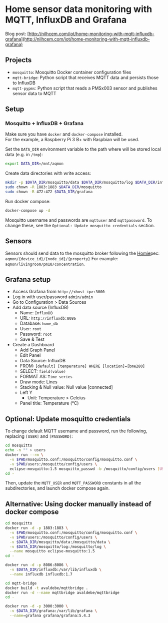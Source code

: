 # Home sensor data monitoring with MQTT, InfluxDB and Grafana

Blog post: [http://nilhcem.com/iot/home-monitoring-with-mqtt-influxdb-grafana](http://nilhcem.com/iot/home-monitoring-with-mqtt-influxdb-grafana)  


## Projects

- `mosquitto`: Mosquitto Docker container configuration files
- `mqtt-bridge`: Python script that receives MQTT data and persists those to InfluxDB
- `mqtt-pypms`: Python script that reads a PMSx003 sensor and publishes sensor data to MQTT


## Setup

### Mosquitto + InfluxDB + Grafana

Make sure you have `docker` and `docker-compose` installed.  
For the example, a Raspberry Pi 3 B+ with Raspbian will be used.

Set the `DATA_DIR` environment variable to the path where will be stored local data (e.g. in `/tmp`):

```bash
export DATA_DIR=/mnt/aqmon
```

Create data directories with write access:

```bash
mkdir -p $DATA_DIR/mosquitto/data $DATA_DIR/mosquitto/log $DATA_DIR/influxdb $DATA_DIR/grafana
sudo chown -R 1883:1883 $DATA_DIR/mosquitto
sudo chown -R 472:472 $DATA_DIR/grafana
```

Run docker compose:

```bash
docker-compose up -d
```

Mosquitto username and passwords are `mqttuser` and `mqttpassword`.
 To change these, see the `Optional: Update mosquitto credentials` section.


## Sensors

Sensors should send data to the mosquitto broker following the [Homie][]pec:
`aqmon/{device_id}/{node_id}/{property}` 
For example: `aqmon/livingroom/pm10/concentration`.

[Homie]: https://homieiot.github.io/specification/spec-core-v2_0_0


## Grafana setup

- Access Grafana from `http://<host ip>:3000`
- Log in with user/password `admin/admin`
- Go to Configuration > Data Sources
- Add data source (InfluxDB)
  - Name: `InfluxDB`
  - URL: `http://influxdb:8086`
  - Database: `home_db`
  - User: `root`
  - Password: `root`
  - Save & Test
- Create a Dashboard
  - Add Graph Panel
  - Edit Panel
  - Data Source: InfluxDB
  - FROM: `[default] [temperature] WHERE [location]=[bme280]`
  - SELECT: `field(value)`
  - FORMAT AS: `Time series`
  - Draw mode: Lines
  - Stacking & Null value: Null value [connected]
  - Left Y
    - Unit: Temperature > Celcius
  - Panel title: Temperature (°C)


## Optional: Update mosquitto credentials

To change default MQTT username and password, run the following, replacing `[USER]` and `[PASSWORD]`:

```bash
cd mosquitto
echo -n "" > users
docker run --rm \
  -v $PWD/mosquitto.conf:/mosquitto/config/mosquitto.conf \
  -v $PWD/users:/mosquitto/config/users \
  eclipse-mosquitto:1.5 mosquitto_passwd -b /mosquitto/config/users [USER] [PASSWORD]
cd -
```

Then, update the `MQTT_USER` and `MQTT_PASSWORD` constants in all the subdirectories, and launch docker compose again.


## Alternative: Using docker manually instead of docker compose

```bash
cd mosquitto
docker run -d -p 1883:1883 \
  -v $PWD/mosquitto.conf:/mosquitto/config/mosquitto.conf \
  -v $PWD/users:/mosquitto/config/users \
  -v $DATA_DIR/mosquitto/data:/mosquitto/data \
  -v $DATA_DIR/mosquitto/log:/mosquitto/log \
  --name mosquitto eclipse-mosquitto:1.5
cd -

docker run -d -p 8086:8086 \
  -v $DATA_DIR/influxdb:/var/lib/influxdb \
  --name influxdb influxdb:1.7

cd mqtt-bridge
docker build -t avaldebe/mqttbridge .
docker run -d --name mqttbridge avaldebe/mqttbridge
cd -

docker run -d -p 3000:3000 \
  -v $DATA_DIR/grafana:/var/lib/grafana \
  --name=grafana grafana/grafana:5.4.3
```
